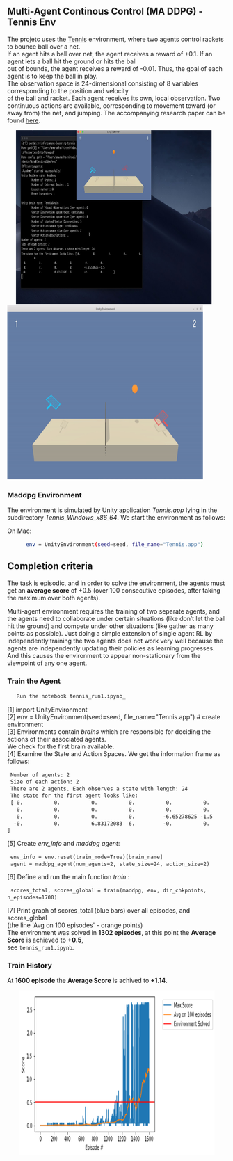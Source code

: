 ## Multi-Agent Continous Control (MA DDPG) - Tennis Env

The projetc uses the [Tennis](https://github.com/Unity-Technologies/ml-agents/blob/master/docs/Learning-Environment-Examples.md#tennis) environment, where two agents control rackets to bounce ball over a net.     
If an agent hits a ball over net, the agent receives a reward of +0.1. If an agent lets a ball hit the ground or hits the ball   
out of bounds, the agent receives a reward of -0.01. Thus, the goal of each agent is to keep the ball in play.    
The observation space is 24-dimensional consisting of 8 variables corresponding to the position and velocity  
of the ball and racket. Each agent receives its own, local observation. Two continuous actions are available, corresponding
to movement toward (or away from) the net, and jumping. The accompanying research paper can be found [here](https://arxiv.org/pdf/1706.02275.pdf).

<img src="https://github.com/ashutoshtiwari13/Unity-DRL-Hub/blob/master/Tennis-Env-MA_DDPG/output/sim2.jpg" height="400px" width="450px" hspace="20"/><img src="https://github.com/ashutoshtiwari13/Unity-DRL-Hub/blob/master/Tennis-Env-MA_DDPG/output/Tennis.gif" height="400px" width="450px"/>


### Maddpg Environment

The environment is simulated by Unity application _Tennis.app_ lying in the subdirectory _Tennis_Windows_x86_64_.
We start the environment as follows:

On Mac:
```sh
      env = UnityEnvironment(seed=seed, file_name="Tennis.app")
```

## Completion criteria
The task is episodic, and in order to solve the environment, the agents must get an **average score** of +0.5
(over 100 consecutive episodes, after taking the maximum over both agents).       

Multi-agent environment requires the training of two separate agents, and the agents need to collaborate under certain situations (like don’t let the ball hit the ground) and compete under other situations (like gather as many points as possible). Just doing a simple extension of single agent RL by independently training the two agents does not work very well because the agents are independently updating their policies as learning progresses. And this causes the environment to appear
non-stationary from the viewpoint of any one agent.

### Train the Agent

```sh
   Run the notebook tennis_run1.ipynb_
```
   [1] import UnityEnvironment    
   [2] env = UnityEnvironment(seed=seed, file_name="Tennis.app")   # create environment        
   [3] Environments contain _brains_ which are responsible for deciding the actions of their associated agents.     
       We check for the first brain available.      
   [4] Examine the State and Action Spaces. We get the information frame as follows:   

     Number of agents: 2   
     Size of each action: 2   
     There are 2 agents. Each observes a state with length: 24    
     The state for the first agent looks like:
     [ 0.          0.          0.          0.          0.          0.     
       0.          0.          0.          0.          0.          0.   
       0.          0.          0.          0.         -6.65278625 -1.5   
      -0.          0.          6.83172083  6.         -0.          0.        ]     

   [5]  Create _env_info_ and _maddpg agent_:

     env_info = env.reset(train_mode=True)[brain_name]      
     agent = maddpg_agent(num_agents=2, state_size=24, action_size=2)   

   [6]  Define and run the main function _train_ :

     scores_total, scores_global = train(maddpg, env, dir_chkpoints, n_episodes=1700)  

   [7]  Print graph of scores_total (blue bars) over all episodes, and  scores_global  
        (the line 'Avg on 100 episodes' - orange points)    
        The environment was solved in **1302 episodes**,  at this point the **Average Score** is achieved to **+0.5**,    
        see `tennis_run1.ipynb`.   


### Train History

At **1600 episode** the **Average Score** is achived to **+1.14**.  
<p align="center">
<img src="https://github.com/ashutoshtiwari13/Unity-DRL-Hub/blob/master/Tennis-Env-MA_DDPG/output/plot_1600episodes.png" height="380px" width="450px"/>
</p>
